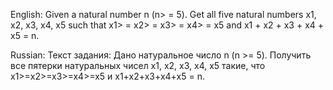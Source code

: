 ﻿English:
Given a natural number n (n> = 5). Get all five natural numbers x1, x2, x3, x4, x5 such that x1> = x2> = x3> = x4> = x5 and x1 + x2 + x3 + x4 + x5 = n.

Russian:
Текст задания: Дано натуральное число n (n >= 5). Получить все пятерки натуральных чисел х1, х2, х3, х4, х5 такие, что х1>=x2>=x3>=x4>=x5 и x1+x2+x3+x4+x5 = n.
